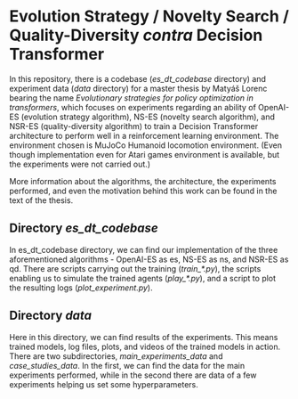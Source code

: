 # Evolution Strategy / Novelty Search / Quality-Diversity *contra* Decision Transformer

In this repository, there is a codebase (*es_dt_codebase* directory) and experiment data (*data* directory) for a master thesis by Matyáš Lorenc bearing the name *Evolutionary strategies for policy optimization in transformers*, which focuses on experiments regarding an ability of OpenAI-ES (evolution strategy algorithm), NS-ES (novelty search algorithm), and NSR-ES (quality-diversity algorithm) to train a Decision Transformer architecture to perform well in a reinforcement learning environment. The environment chosen is MuJoCo Humanoid locomotion environment. (Even though implementation even for Atari games environment is available, but the experiments were not carried out.)

More information about the algorithms, the architecture, the experiments performed, and even the motivation behind this work can be found in the text of the thesis.

## Directory *es_dt_codebase*

In es_dt_codebase directory, we can find our implementation of the three aforementioned algorithms - OpenAI-ES as es, NS-ES as ns, and NSR-ES as qd. There are scripts carrying out the training (*train_\*.py*), the scripts enabling us to simulate the trained agents (*play_\*.py*), and a script to plot the resulting logs (*plot_experiment.py*).

## Directory *data*

Here in this directory, we can find results of the experiments. This means trained models, log files, plots, and videos of the trained models in action. There are two subdirectories, *main_experiments_data* and *case_studies_data*. In the first, we can find the data for the main experiments performed, while in the second there are data of a few experiments helping us set some hyperparameters.
